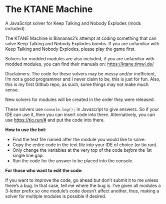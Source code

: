 # The KTANE Machine
A JavaScript solver for Keep Talking and Nobody Explodes (mods included).

The KTANE Machine is Blananas2’s attempt at coding something that can solve Keep Talking and Nobody Explodes bombs. If you are unfamiliar with Keep Talking and Nobody Explodes, please play the game first.

Solvers for modded modules are also included, if you are unfamiliar with modded modules, you can find their manuals on: https://ktane.timwi.de/

Disclaimers: 
The code for these solvers may be messy and/or inefficient, I’m not a good programmer and I never claim to be, this is just for fun.
Also, this is my first Github repo, as such, some things may not make much sense.

New solvers for modules will be created in the order they were released.

These solvers use `console.log();` in Javascript to give answers. So if your IDE can use it, then you can insert code into there. Alternatively, you can use https://tio.run/# and put the code into there.

**How to use the bot:**
- Find the text file named after the module you would like to solve.
- Copy the entire code in the text file into your IDE of choice (or tio.run).
- Only change the variables at the very top of the code _before_ the 1st single line gap.
- Run the code for the answer to be placed into the console.

**For those who want to edit the code:**

If you want to improve the code, go ahead but don’t submit it to me unless there’s a bug. In that case, tell me where the bug is.
I’ve given all modules a 3-letter prefix so one module’s code doesn’t affect another, thus, making a solver for multiple modules is possible if desired.
